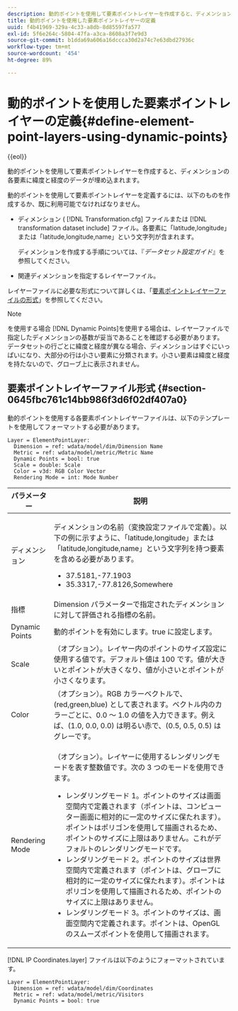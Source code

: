```yaml
---
description: 動的ポイントを使用して要素ポイントレイヤーを作成すると、ディメンションの各要素に緯度と経度のデータが埋め込まれます。
title: 動的ポイントを使用した要素ポイントレイヤーの定義
uuid: f4b41969-329a-4c33-a8db-8d85597fa577
exl-id: 5f6e264c-5804-47fa-a3ca-8608a3f7e9d3
source-git-commit: b1dda69a606a16dccca30d2a74c7e63dbd27936c
workflow-type: tm+mt
source-wordcount: '454'
ht-degree: 89%

---
```


# 動的ポイントを使用した要素ポイントレイヤーの定義{#define-element-point-layers-using-dynamic-points}

{{eol}}

動的ポイントを使用して要素ポイントレイヤーを作成すると、ディメンションの各要素に緯度と経度のデータが埋め込まれます。

動的ポイントを使用して要素ポイントレイヤーを定義するには、以下のものを作成するか、既に利用可能でなければなりません。

* ディメンション ( [!DNL Transformation.cfg] ファイルまたは [!DNL transformation dataset include] ファイル。各要素に「latitude,longitude」または「latitude,longitude,name」という文字列が含まれます。

   ディメンションを作成する手順については、『*データセット設定ガイド*』を参照してください。

* 関連ディメンションを指定するレイヤーファイル。

レイヤーファイルに必要な形式について詳しくは、「[要素ポイントレイヤーファイルの形式](../../../../home/c-get-started/c-im-layers/c-elmt-pt-layers/c-elmt-pt-dyn-pts.md#section-0645fbc761c14bb986f3d6f02df407a0)」を参照してください。

>[!NOTE]
>
>を使用する場合 [!DNL Dynamic Points]を使用する場合は、レイヤーファイルで指定したディメンションの基数が妥当であることを確認する必要があります。 データセットの行ごとに緯度と経度が異なる場合、ディメンションはすぐにいっぱいになり、大部分の行は小さい要素に分類されます。小さい要素は緯度と経度を持たないので、グローブ上に表示されません。

## 要素ポイントレイヤーファイル形式 {#section-0645fbc761c14bb986f3d6f02df407a0}

動的ポイントを使用する各要素ポイントレイヤーファイルは、以下のテンプレートを使用してフォーマットする必要があります。

```
Layer = ElementPointLayer:
  Dimension = ref: wdata/model/dim/Dimension Name
  Metric = ref: wdata/model/metric/Metric Name
  Dynamic Points = bool: true
  Scale = double: Scale
  Color = v3d: RGB Color Vector
  Rendering Mode = int: Mode Number
```

<table id="table_8756BDCC49F447C0855BA64BC0078A0C"> 
 <thead> 
  <tr> 
   <th colname="col1" class="entry"> パラメーター </th> 
   <th colname="col2" class="entry"> 説明 </th> 
  </tr> 
 </thead>
 <tbody> 
  <tr> 
   <td colname="col1"> ディメンション </td> 
   <td colname="col2"> <p>ディメンションの名前（変換設定ファイルで定義）。以下の例に示すように、「latitude,longitude」または「latitude,longitude,name」という文字列を持つ要素を含める必要があります。 
     <ul id="ul_CC12F05459C640F5AB3C295932B04F83"> 
      <li id="li_9023CFA04A0F407E9DF0E1A4D71BB18C">37.5181,-77.1903 </li> 
      <li id="li_F002AB3AB98049A4AF1588B51167C7FA">35.3317,-77.8126,Somewhere </li> 
     </ul> </p> </td> 
  </tr> 
  <tr> 
   <td colname="col1"> 指標 </td> 
   <td colname="col2"> Dimension パラメーターで指定されたディメンションに対して評価される指標の名前。 </td> 
  </tr> 
  <tr> 
   <td colname="col1"> Dynamic Points </td> 
   <td colname="col2"> 動的ポイントを有効にします。true に設定します。 </td> 
  </tr> 
  <tr> 
   <td colname="col1"> Scale </td> 
   <td colname="col2"> （オプション）。レイヤー内のポイントのサイズ設定に使用する値です。デフォルト値は 100 です。値が大きいとポイントが大きくなり、値が小さいとポイントが小さくなります。 </td> 
  </tr> 
  <tr> 
   <td colname="col1"> Color </td> 
   <td colname="col2"> （オプション）。RGB カラーベクトルで、(red,green,blue) として表されます。ベクトル内のカラーごとに、0.0 ～ 1.0 の値を入力できます。例えば、(1.0, 0.0, 0.0) は明るい赤で、(0.5, 0.5, 0.5) はグレーです。 </td> 
  </tr> 
  <tr> 
   <td colname="col1"> Rendering Mode </td> 
   <td colname="col2"> <p>（オプション）。レイヤーに使用するレンダリングモードを表す整数値です。次の 3 つのモードを使用できます。 
     <ul id="ul_C7A74B9B085741C8B7116E4F110DF830"> 
      <li id="li_75CC2BE35C594B6895F743A1967A2E07">レンダリングモード 1。ポイントのサイズは画面空間内で定義されます（ポイントは、コンピューター画面に相対的に一定のサイズに保たれます）。ポイントはポリゴンを使用して描画されるため、ポイントのサイズに上限はありません。これがデフォルトのレンダリングモードです。 </li> 
      <li id="li_5B19C5B0F59548E28DCE7F7CD319E210">レンダリングモード 2。ポイントのサイズは世界空間内で定義されます（ポイントは、グローブに相対的に一定のサイズに保たれます）。ポイントはポリゴンを使用して描画されるため、ポイントのサイズに上限はありません。 </li> 
      <li id="li_DF0C9AEFE82642C9BD5AEA79770D2896">レンダリングモード 3。ポイントのサイズは、画面空間内で定義されます。ポイントは、OpenGL のスムーズポイントを使用して描画されます。 </li> 
     </ul> </p> </td> 
  </tr> 
 </tbody> 
</table>

[!DNL IP Coordinates.layer] ファイルは以下のようにフォーマットされています。

```
Layer = ElementPointLayer:
  Dimension = ref: wdata/model/dim/Coordinates
  Metric = ref: wdata/model/metric/Visitors
  Dynamic Points = bool: true
```
